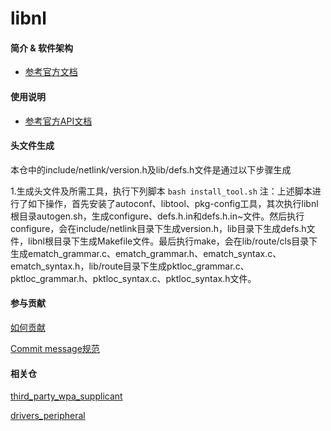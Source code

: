 # libnl

#### 简介 & 软件架构

- [参考官方文档](https://www.infradead.org/~tgr/libnl/)

#### 使用说明

- [参考官方API文档](https://www.infradead.org/~tgr/libnl/doc/api/group__cb.html)

#### 头文件生成

本仓中的include/netlink/version.h及lib/defs.h文件是通过以下步骤生成

1.生成头文件及所需工具，执行下列脚本
    ```
    bash install_tool.sh
    ```
注：上述脚本进行了如下操作，首先安装了autoconf、libtool、pkg-config工具，其次执行libnl根目录autogen.sh，生成configure、defs.h.in和defs.h.in~文件。然后执行configure，会在include/netlink目录下生成version.h，lib目录下生成defs.h文件，libnl根目录下生成Makefile文件。最后执行make，会在lib/route/cls目录下生成ematch_grammar.c、ematch_grammar.h、ematch_syntax.c、ematch_syntax.h，lib/route目录下生成pktloc_grammar.c、pktloc_grammar.h、pktloc_syntax.c、pktloc_syntax.h文件。

#### 参与贡献

[如何贡献](https://gitee.com/openharmony/docs/blob/HEAD/zh-cn/contribute/参与贡献.md)

[Commit message规范](https://gitee.com/openharmony/device_qemu/wikis/Commit%20message%E8%A7%84%E8%8C%83)


#### 相关仓

[third_party_wpa_supplicant](https://gitee.com/openharmony/third_party_wpa_supplicant)

[drivers_peripheral](https://gitee.com/openharmony/drivers_peripheral)

